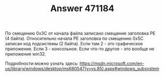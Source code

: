 ﻿---
title: "Answer 471184"
se.owner.user_id: 178779
se.owner.display_name: "Pavel Mayorov"
se.owner.link: "https://ru.stackoverflow.com/users/178779/pavel-mayorov"
se.answer_id: 471184
se.question_id: 471177
se.post_type: answer
se.score: 6
se.is_accepted: True
---
<p>По смещению 0x3C от начала файла записано смещение заголовка PE (4 байта). Относительно начала PE заголовка по смещению 0x5C записан код подсистемы (2 байта). Если там 2 - это графическое приложение. Если 3 - консольное. Если что-то другое - это вообще не приложение win32.</p>

<p>Подробности можно узнать здесь: <a href="https://msdn.microsoft.com/en-us/library/windows/desktop/ms680547(v=vs.85).aspx#windows_subsystem" rel="nofollow noreferrer">https://msdn.microsoft.com/en-us/library/windows/desktop/ms680547(v=vs.85).aspx#windows_subsystem</a></p>

